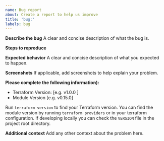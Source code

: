 ```yaml
---
name: Bug report
about: Create a report to help us improve
title: 'bug:'
labels: bug
---
```


**Describe the bug**
A clear and concise description of what the bug is.

**Steps to reproduce**


**Expected behavior**
A clear and concise description of what you expected to happen.

**Screenshots**
If applicable, add screenshots to help explain your problem.

**Please complete the following information):**
 - Terraform Version: [e.g. v1.0.0 ]
 - Module Version [e.g. v0.15.0] 

Run `terraform version` to find your Terraform version.
You can find the module version by running `terraform providers` or in your terraform configuration. If developing locally you can check the `VERSION` file in the project root directory.

**Additional context**
Add any other context about the problem here.

